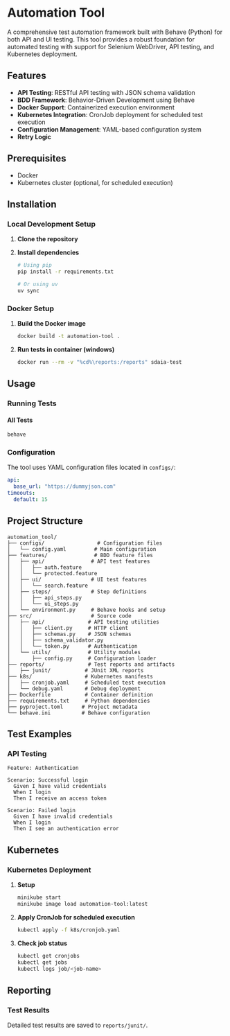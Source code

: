 # Automation Tool

A comprehensive test automation framework built with Behave (Python) for both API and UI testing. This tool provides a robust foundation for automated testing with support for Selenium WebDriver, API testing, and Kubernetes deployment.

## Features
- **API Testing**: RESTful API testing with JSON schema validation
- **BDD Framework**: Behavior-Driven Development using Behave
- **Docker Support**: Containerized execution environment
- **Kubernetes Integration**: CronJob deployment for scheduled test execution
- **Configuration Management**: YAML-based configuration system
- **Retry Logic**

## Prerequisites

- Docker
- Kubernetes cluster (optional, for scheduled execution)

## Installation

### Local Development Setup

1. **Clone the repository**

2. **Install dependencies**
   ```bash
   # Using pip
   pip install -r requirements.txt
   
   # Or using uv
   uv sync
   ```

### Docker Setup

1. **Build the Docker image**
   ```bash
   docker build -t automation-tool .
   ```

2. **Run tests in container (windows)**
   ```bash
   docker run --rm -v "%cd%\reports:/reports" sdaia-test
   ```

## Usage

### Running Tests

#### All Tests
```bash
behave
```

### Configuration

The tool uses YAML configuration files located in `configs/`:

```yaml
api:
  base_url: "https://dummyjson.com"
timeouts:
  default: 15
```

## Project Structure

```
automation_tool/
├── configs/                 # Configuration files
│   └── config.yaml         # Main configuration
├── features/               # BDD feature files
│   ├── api/               # API test features
│   │   ├── auth.feature
│   │   └── protected.feature
│   ├── ui/                # UI test features
│   │   └── search.feature
│   ├── steps/             # Step definitions
│   │   ├── api_steps.py
│   │   └── ui_steps.py
│   └── environment.py     # Behave hooks and setup
├── src/                   # Source code
│   ├── api/              # API testing utilities
│   │   ├── client.py     # HTTP client
│   │   ├── schemas.py    # JSON schemas
│   │   ├── schema_validator.py
│   │   └── token.py      # Authentication
│   └── utils/            # Utility modules
│       ├── config.py     # Configuration loader
├── reports/              # Test reports and artifacts
│   ├── junit/           # JUnit XML reports
├── k8s/                 # Kubernetes manifests
│   ├── cronjob.yaml     # Scheduled test execution
│   └── debug.yaml       # Debug deployment
├── Dockerfile           # Container definition
├── requirements.txt     # Python dependencies
├── pyproject.toml      # Project metadata
└── behave.ini          # Behave configuration
```

## Test Examples

### API Testing

```gherkin
Feature: Authentication

Scenario: Successful login
  Given I have valid credentials
  When I login
  Then I receive an access token

Scenario: Failed login
  Given I have invalid credentials
  When I login
  Then I see an authentication error
```

## Kubernetes

### Kubernetes Deployment
1. **Setup**
   ```bash
   minikube start
   minikube image load automation-tool:latest
   ```

1. **Apply CronJob for scheduled execution**
   ```bash
   kubectl apply -f k8s/cronjob.yaml
   ```

2. **Check job status**
   ```bash
   kubectl get cronjobs
   kubectl get jobs
   kubectl logs job/<job-name>
   ```

## Reporting

### Test Results
Detailed test results are saved to `reports/junit/`.
